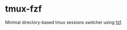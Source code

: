 # tmux-fzf

Minimal directory-based tmux sessions switcher using [fzf](https://github.com/junegunn/fzf).
